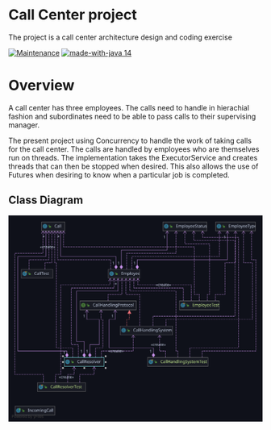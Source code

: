 # Call Center project

The project is a call center architecture design and coding exercise

[![Maintenance](https://img.shields.io/badge/Maintained%3F-yes-green.svg)](https://GitHub.com/Naereen/StrapDown.js/graphs/commit-activity)
[![made-with-java 14](https://img.shields.io/badge/Made%20with-Java-1f425f.svg)](https://www.java.com/en/)

# Overview

A call center has three employees. The calls need to handle in hierachial fashion and subordinates need to be able to pass calls to their supervising manager.

The present project using Concurrency to handle the work of taking calls for the call center. The calls are handled by employees who are themselves run on threads. The implementation takes the ExecutorService and creates threads that can then be stopped when desired. This also 
allows the use of Futures when desiring to know when a particular job is completed.


## Class Diagram

 ![alt text](https://github.com/Flea00012/call-center/blob/master/Diagrams/Package%20callcenter.svg)

